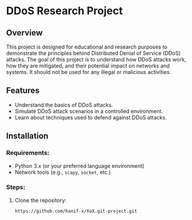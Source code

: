 # DDoS Research Project

## Overview
This project is designed for educational and research purposes to demonstrate the principles behind Distributed Denial of Service (DDoS) attacks. The goal of this project is to understand how DDoS attacks work, how they are mitigated, and their potential impact on networks and systems. It should not be used for any illegal or malicious activities.

## Features
- Understand the basics of DDoS attacks.
- Simulate DDoS attack scenarios in a controlled environment.
- Learn about techniques used to defend against DDoS attacks.

## Installation

### Requirements:
- Python 3.x (or your preferred language environment)
- Network tools (e.g., `scapy`, `socket`, etc.)

### Steps:
1. Clone the repository:
   ```bash
   https://github.com/hanif-x/XoX.git-project.git
